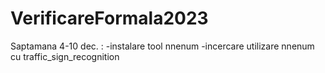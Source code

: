 # VerificareFormala2023

Saptamana 4-10 dec. :
-instalare tool nnenum 
-incercare utilizare nnenum cu traffic_sign_recognition
